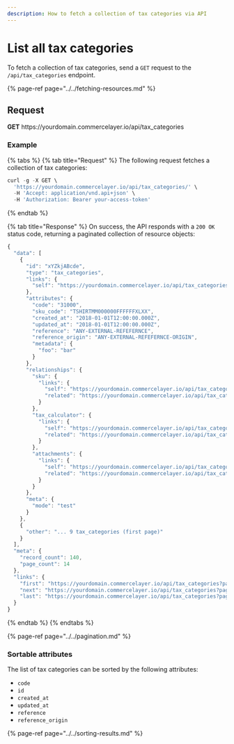 ```yaml
---
description: How to fetch a collection of tax categories via API
---
```


# List all tax categories

To fetch a collection of tax categories, send a `GET` request to the `/api/tax_categories` endpoint.

{% page-ref page="../../fetching-resources.md" %}

## Request

**GET** https://<i></i>yourdomain.commercelayer.io/api/tax_categories

### **Example**

{% tabs %}
{% tab title="Request" %}
The following request fetches a collection of tax categories:

```javascript
curl -g -X GET \
  'https://yourdomain.commercelayer.io/api/tax_categories/' \
  -H 'Accept: application/vnd.api+json' \
  -H 'Authorization: Bearer your-access-token'
```
{% endtab %}

{% tab title="Response" %}
On success, the API responds with a `200 OK` status code, returning a paginated collection of resource objects:

```javascript
{
  "data": [
    {
      "id": "xYZkjABcde",
      "type": "tax_categories",
      "links": {
        "self": "https://yourdomain.commercelayer.io/api/tax_categories/xYZkjABcde"
      },
      "attributes": {
        "code": "31000",
        "sku_code": "TSHIRTMM000000FFFFFFXLXX",
        "created_at": "2018-01-01T12:00:00.000Z",
        "updated_at": "2018-01-01T12:00:00.000Z",
        "reference": "ANY-EXTERNAL-REFEFERNCE",
        "reference_origin": "ANY-EXTERNAL-REFEFERNCE-ORIGIN",
        "metadata": {
          "foo": "bar"
        }
      },
      "relationships": {
        "sku": {
          "links": {
            "self": "https://yourdomain.commercelayer.io/api/tax_categories/xYZkjABcde/relationships/sku",
            "related": "https://yourdomain.commercelayer.io/api/tax_categories/xYZkjABcde/sku"
          }
        },
        "tax_calculator": {
          "links": {
            "self": "https://yourdomain.commercelayer.io/api/tax_categories/xYZkjABcde/relationships/tax_calculator",
            "related": "https://yourdomain.commercelayer.io/api/tax_categories/xYZkjABcde/tax_calculator"
          }
        },
        "attachments": {
          "links": {
            "self": "https://yourdomain.commercelayer.io/api/tax_categories/xYZkjABcde/relationships/attachments",
            "related": "https://yourdomain.commercelayer.io/api/tax_categories/xYZkjABcde/attachments"
          }
        }
      },
      "meta": {
        "mode": "test"
      }
    },
    {
      "other": "... 9 tax_categories (first page)"
    }
  ],
  "meta": {
    "record_count": 140,
    "page_count": 14
  },
  "links": {
    "first": "https://yourdomain.commercelayer.io/api/tax_categories?page[number]=1&page[size]=10",
    "next": "https://yourdomain.commercelayer.io/api/tax_categories?page[number]=2&page[size]=10",
    "last": "https://yourdomain.commercelayer.io/api/tax_categories?page[number]=14&page[size]=10"
  }
}
```
{% endtab %}
{% endtabs %}

{% page-ref page="../../pagination.md" %}

### Sortable attributes

The list of tax categories can be sorted by the following attributes:

* `code`
* `id`
* `created_at`
* `updated_at`
* `reference`
* `reference_origin`

{% page-ref page="../../sorting-results.md" %}

